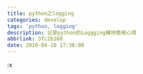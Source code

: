 ```yaml
---
title: python之logging
categories: develop
tags: 'python, logging'
description: 记录python的Loggging模块使用心得
abbrlink: 3fc2b160
date: 2018-04-10 17:36:08
---
```


:x

